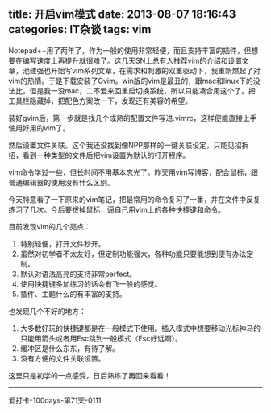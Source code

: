 title: 开启vim模式 
date: 2013-08-07 18:16:43
categories: IT杂谈
tags: vim
---
Notepad++用了两年了，作为一般的使用非常轻便，而且支持丰富的插件，但想要在编写速度上再提升就很难了。这几天SN上总有人推荐vim的介绍和设置文章，池建强也开始写vim系列文章，在需求和刺激的双重驱动下，我重新燃起了对vim的热情。于是下载安装了Gvim。win版的vim是最丑的，跟mac和linux下的没法比，但是我一没mac，二不爱来回重启切换系统，所以只能凑合用这个了。把工具栏隐藏掉，把配色方案改一下，发现还有美容的希望。

装好gvim后，第一步就是找几个成熟的配置文件写进.vimrc，这样便能直接上手使用好用的vim了。

然后设置文件关联。这个我还没找到像NPP那样的一键关联设定，只能见招拆招，看到一种类型的文件后把vim设置为默认的打开程序。

vim命令学过一些，但长时间不用基本忘光了。昨天用vim写博客，配合鼠标，跟普通编辑器的使用没有什么区别。

<!--more-->

今天特意看了一下原来的vim笔记，把最常用的命令复习了一番，并在文件中反复练习了几次。今后要拔掉鼠标，逼自己用vim上的各种快捷键和命令。

目前发现vim的几个亮点：

1. 特别轻便，打开文件秒开。
2. 虽然对初学者不太友好，但定制功能强大，各种功能只要能想到便有办法定制。
3. 默认对语法高亮的支持非常perfect。
4. 使用快捷键多加练习的话会有飞一般的感觉。
5. 插件、主题什么的有丰富的支持。

也发现几个不好的地方：

1. 大多数好玩的快捷键都是在一般模式下使用。插入模式中想要移动光标神马的只能用箭头或者用Esc跳到一般模式（Esc好远啊）。
2. 缓冲区是什么东东，有待了解。
3. 没有方便的文件关联设置。

这里只是初学的一点感受，日后熟练了再回来看看！

---

爱打卡-100days-第71天-0111
